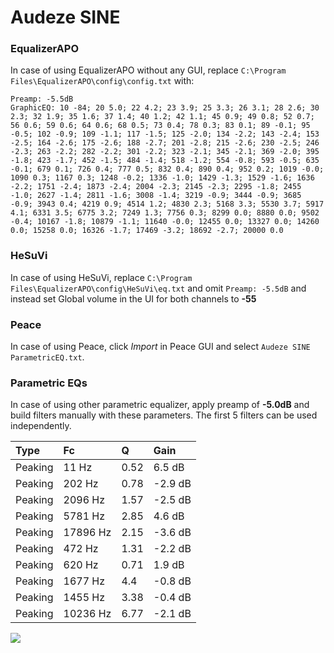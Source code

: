 # Audeze SINE

### EqualizerAPO
In case of using EqualizerAPO without any GUI, replace `C:\Program Files\EqualizerAPO\config\config.txt`
with:
```
Preamp: -5.5dB
GraphicEQ: 10 -84; 20 5.0; 22 4.2; 23 3.9; 25 3.3; 26 3.1; 28 2.6; 30 2.3; 32 1.9; 35 1.6; 37 1.4; 40 1.2; 42 1.1; 45 0.9; 49 0.8; 52 0.7; 56 0.6; 59 0.6; 64 0.6; 68 0.5; 73 0.4; 78 0.3; 83 0.1; 89 -0.1; 95 -0.5; 102 -0.9; 109 -1.1; 117 -1.5; 125 -2.0; 134 -2.2; 143 -2.4; 153 -2.5; 164 -2.6; 175 -2.6; 188 -2.7; 201 -2.8; 215 -2.6; 230 -2.5; 246 -2.3; 263 -2.2; 282 -2.2; 301 -2.2; 323 -2.1; 345 -2.1; 369 -2.0; 395 -1.8; 423 -1.7; 452 -1.5; 484 -1.4; 518 -1.2; 554 -0.8; 593 -0.5; 635 -0.1; 679 0.1; 726 0.4; 777 0.5; 832 0.4; 890 0.4; 952 0.2; 1019 -0.0; 1090 0.3; 1167 0.3; 1248 -0.2; 1336 -1.0; 1429 -1.3; 1529 -1.6; 1636 -2.2; 1751 -2.4; 1873 -2.4; 2004 -2.3; 2145 -2.3; 2295 -1.8; 2455 -1.0; 2627 -1.4; 2811 -1.6; 3008 -1.4; 3219 -0.9; 3444 -0.9; 3685 -0.9; 3943 0.4; 4219 0.9; 4514 1.2; 4830 2.3; 5168 3.3; 5530 3.7; 5917 4.1; 6331 3.5; 6775 3.2; 7249 1.3; 7756 0.3; 8299 0.0; 8880 0.0; 9502 -0.4; 10167 -1.8; 10879 -1.1; 11640 -0.0; 12455 0.0; 13327 0.0; 14260 0.0; 15258 0.0; 16326 -1.7; 17469 -3.2; 18692 -2.7; 20000 0.0
```

### HeSuVi
In case of using HeSuVi, replace `C:\Program Files\EqualizerAPO\config\HeSuVi\eq.txt` and omit `Preamp:
-5.5dB` and instead set Global volume in the UI for both channels to **-55**

### Peace
In case of using Peace, click *Import* in Peace GUI and select `Audeze SINE ParametricEQ.txt`.

### Parametric EQs
In case of using other parametric equalizer, apply preamp of **-5.0dB** and build filters manually with
these parameters. The first 5 filters can be used independently.

| Type    | Fc       |    Q | Gain    |
|:--------|:---------|:-----|:--------|
| Peaking | 11 Hz    | 0.52 | 6.5 dB  |
| Peaking | 202 Hz   | 0.78 | -2.9 dB |
| Peaking | 2096 Hz  | 1.57 | -2.5 dB |
| Peaking | 5781 Hz  | 2.85 | 4.6 dB  |
| Peaking | 17896 Hz | 2.15 | -3.6 dB |
| Peaking | 472 Hz   | 1.31 | -2.2 dB |
| Peaking | 620 Hz   | 0.71 | 1.9 dB  |
| Peaking | 1677 Hz  | 4.4  | -0.8 dB |
| Peaking | 1455 Hz  | 3.38 | -0.4 dB |
| Peaking | 10236 Hz | 6.77 | -2.1 dB |

![](https://raw.githubusercontent.com/jaakkopasanen/AutoEq/master/results/innerfidelity/sbaf-serious/Audeze%20SINE/Audeze%20SINE.png)